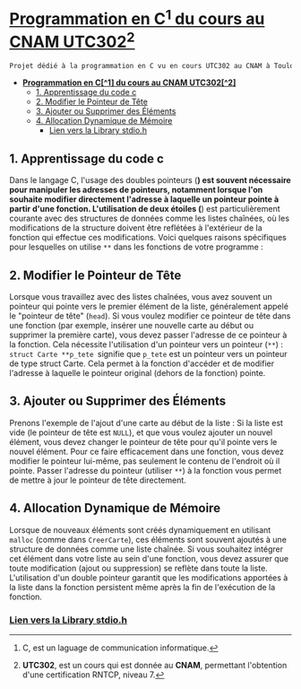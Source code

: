 # <u>**Programmation en C[^1] du cours au CNAM UTC302[^2]**</u>
	
<!--
<svg xmlns="http://www.w3.org/2000/svg" width="30" height="50" fill="currentColor" class="bi bi-info-circle" viewBox="0 0 16 16">
  <path d="M8 15A7 7 0 1 1 8 1a7 7 0 0 1 0 14zm0 1A8 8 0 1 0 8 0a8 8 0 0 0 0 16z"/>
  <path d="m8.93 6.588-2.29.287-.082.38.45.083c.294.07.352.176.288.469l-.738 3.468c-.194.897.105 1.319.808 1.319.545 0 1.178-.252 1.465-.598l.088-.416c-.2.176-.492.246-.686.246-.275 0-.375-.193-.304-.533L8.93 6.588zM9 4.5a1 1 0 1 1-2 0 1 1 0 0 1 2 0z"/>
  https://icons.getbootstrap.com/icons/info-circle/-->

<!--
<svg xmlns="https://www.w3.org/2000/svg" width="30" height="50" viewBox="0 0 512 512"><!--! Font Awesome Pro 6.2.0 by @fontawesome - https://fontawesome.com License - https://fontawesome.com/license (Commercial License) Copyright 2022 Fonticons, Inc. 
<path d="M256 512c141.4 0 256-114.6 256-256S397.4 0 256 0S0 114.6 0 256S114.6 512 256 512zM216 336h24V272H216c-13.3 0-24-10.7-24-24s10.7-24 24-24h48c13.3 0 24 10.7 24 24v88h8c13.3 0 24 10.7 24 24s-10.7 24-24 24H216c-13.3 0-24-10.7-24-24s10.7-24 24-24zm40-144c-17.7 0-32-14.3-32-32s14.3-32 32-32s32 14.3 32 32s-14.3 32-32 32z"/></svg> -->

```markdown
Projet dédié à la programmation en C vu en cours UTC302 au CNAM à Toulouse.
```

- [**Programmation en C\[^1\] du cours au CNAM UTC302\[^2\]**](#programmation-en-c1-du-cours-au-cnam-utc3022)
  - [1. Apprentissage du code c](#1-apprentissage-du-code-c)
  - [2. Modifier le Pointeur de Tête](#2-modifier-le-pointeur-de-tête)
  - [3. Ajouter ou Supprimer des Éléments](#3-ajouter-ou-supprimer-des-éléments)
  - [4. Allocation Dynamique de Mémoire](#4-allocation-dynamique-de-mémoire)
    - [Lien vers la Library stdio.h](#lien-vers-la-library-stdioh)


## 1. Apprentissage du code c

Dans le langage C, l'usage des doubles pointeurs (**) est souvent nécessaire pour manipuler les adresses de pointeurs, notamment lorsque l'on souhaite modifier directement l'adresse à laquelle un pointeur pointe à partir d'une fonction. L'utilisation de deux étoiles (**) est particulièrement courante avec des structures de données comme les listes chaînées, où les modifications de la structure doivent être reflétées à l'extérieur de la fonction qui effectue ces modifications. Voici quelques raisons spécifiques pour lesquelles on utilise `**` dans les fonctions de votre programme :

## 2. Modifier le Pointeur de Tête
Lorsque vous travaillez avec des listes chaînées, vous avez souvent un pointeur qui pointe vers le premier élément de la liste, généralement appelé le "pointeur de tête" (`head`). Si vous voulez modifier ce pointeur de tête dans une fonction (par exemple, insérer une nouvelle carte au début ou supprimer la première carte), vous devez passer l'adresse de ce pointeur à la fonction. Cela nécessite l'utilisation d'un pointeur vers un pointeur (`**`) :
`struct Carte **p_tete `signifie que `p_tete` est un pointeur vers un pointeur de type struct Carte. Cela permet à la fonction d'accéder et de modifier l'adresse à laquelle le pointeur original (dehors de la fonction) pointe.

## 3. Ajouter ou Supprimer des Éléments
Prenons l'exemple de l'ajout d'une carte au début de la liste :
Si la liste est vide (le pointeur de tête est `NULL`), et que vous voulez ajouter un nouvel élément, vous devez changer le pointeur de tête pour qu'il pointe vers le nouvel élément. Pour ce faire efficacement dans une fonction, vous devez modifier le pointeur lui-même, pas seulement le contenu de l'endroit où il pointe. Passer l'adresse du pointeur (utiliser `**`) à la fonction vous permet de mettre à jour le pointeur de tête directement.

## 4. Allocation Dynamique de Mémoire
Lorsque de nouveaux éléments sont créés dynamiquement en utilisant `malloc` (comme dans `CreerCarte`), ces éléments sont souvent ajoutés à une structure de données comme une liste chaînée. Si vous souhaitez intégrer cet élément dans votre liste au sein d'une fonction, vous devez assurer que toute modification (ajout ou suppression) se reflète dans toute la liste. L'utilisation d'un double pointeur garantit que les modifications apportées à la liste dans la fonction persistent même après la fin de l'exécution de la fonction.

### [Lien vers la Library stdio.h](https://www.tutorialspoint.com/c_standard_library/stdio_h.htm)



[^1]: C, est un laguage de communication informatique.
[^2]: **UTC302**, est un cours qui est donnée au **CNAM**, permettant l'obtention d'une certification RNTCP, niveau 7.
